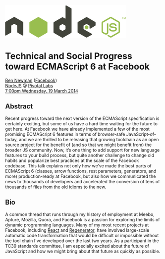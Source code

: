 [![NodeJS](img/nodejs-light.png)](http://www.meetup.com/nodejs/)

Technical and Social Progress toward ECMAScript 6 at Facebook
===

[Ben Newman](https://github.com/benjamn) ([Facebook](https://code.facebook.com/projects))<br>
[NodeJS](http://www.meetup.com/nodejs/) @ [Pivotal Labs](http://pivotallabs.com/)<br>
[7:00pm Wednesday, 19 March 2014](http://www.meetup.com/nodejs/events/161765832/)<br>

Abstract
---

Recent progress toward the next version of the ECMAScript specification is certainly exciting, but some of us have a hard time waiting for the future to get here. At Facebook we have already implemented a few of the most promising ECMAScript 6 features in terms of browser-safe JavaScript-of-today, and we are thrilled to be releasing that growing toolchain as an open source project for the benefit of (and so that we might benefit from) the broader JS community. Now, it’s one thing to add support for new language features to your build process, but quite another challenge to change old habits and popularize best practices at the scale of the Facebook codebase. This talk explains not only how we’ve made the best parts of ECMAScript 6 (classes, arrow functions, rest parameters, generators, and more) production-ready at Facebook, but also how we communicated the news to thousands of developers and accelerated the conversion of tens of thousands of files from the old idioms to the new.

Bio
---

A common thread that runs through my history of employment at Meebo, Apture, Mozilla, Quora, and Facebook is a passion for exploring the limits of dynamic programming languages. Many of my most recent projects at Facebook, including [React](http://facebook.github.io/react/) and [Regenerator](http://facebook.github.io/regenerator/), have involved large-scale automatic code transformation that would be difficult or impossible without the tool chain I've developed over the last two years. As a participant in the TC39 standards committee, I am especially excited about the future of JavaScript and how we might bring about that future as quickly as possible.
